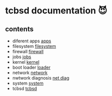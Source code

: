 <!-- omit in toc -->
# tcbsd documentation 😈

## contents

- diferent apps [apps](apps.md)
- filesystem [filesystem](filesystem.md)
- firewall [firewall](firewall.md)
- jobs [jobs](jobs.md)
- kernel [kernel](kernel.md)
- boot loader [loader](loader.md)
- network [network](network.md)
- nwtwork diagnosis [net diag](network_diag.md)
- system [system](system.md)
- tcbsd [tcbsd](tsbsd.md)
